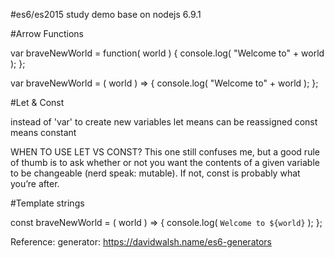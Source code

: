 #es6/es2015 study
demo base on nodejs 6.9.1

#Arrow Functions

var braveNewWorld = function( world ) {
  console.log( "Welcome to" + world ); 
};

var braveNewWorld = ( world ) => {
  console.log( "Welcome to" + world ); 
};

#Let & Const

instead of 'var' to create new variables
let means can be reassigned
const means constant

WHEN TO USE LET VS CONST?
This one still confuses me, but a good rule of thumb is to ask whether or not you want the contents of a given variable to be changeable (nerd speak: mutable). If not, const is probably what you’re after.

#Template strings

const braveNewWorld = ( world ) => {
  console.log( `Welcome to ${world}` ); 
};

Reference:
   generator: https://davidwalsh.name/es6-generators

